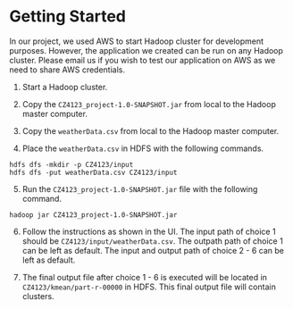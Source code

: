 # Getting Started

In our project, we used AWS to start Hadoop cluster for development purposes. However, the application we created can be
run on any Hadoop cluster. Please email us if you wish to test our application on AWS as we need to share AWS
credentials.

1. Start a Hadoop cluster.

2. Copy the `CZ4123_project-1.0-SNAPSHOT.jar` from local to the Hadoop master computer.

3. Copy the `weatherData.csv` from local to the Hadoop master computer.

4. Place the `weatherData.csv` in HDFS with the following commands.

```
hdfs dfs -mkdir -p CZ4123/input
hdfs dfs -put weatherData.csv CZ4123/input
```

5. Run the `CZ4123_project-1.0-SNAPSHOT.jar` file with the following command.

```
hadoop jar CZ4123_project-1.0-SNAPSHOT.jar
```

6. Follow the instructions as shown in the UI. The input path of choice 1 should be `CZ4123/input/weatherData.csv`.
   The outpath path of choice 1 can be left as default. The input and output path of choice 2 - 6 can be left as
   default.

7. The final output file after choice 1 - 6 is executed will be located in `CZ4123/kmean/part-r-00000` in HDFS. This
   final output file will contain clusters.